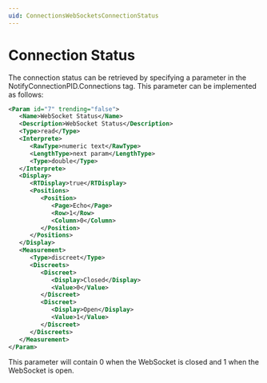 ```yaml
---
uid: ConnectionsWebSocketsConnectionStatus
---
```


# Connection Status

The connection status can be retrieved by specifying a parameter in the NotifyConnectionPID.Connections tag. This parameter can be implemented as follows:

```xml
<Param id="7" trending="false">
   <Name>WebSocket Status</Name>
   <Description>WebSocket Status</Description>
   <Type>read</Type>
   <Interprete>
      <RawType>numeric text</RawType>
      <LengthType>next param</LengthType>
      <Type>double</Type>
   </Interprete>
   <Display>
      <RTDisplay>true</RTDisplay>
      <Positions>
         <Position>
            <Page>Echo</Page>
            <Row>1</Row>
            <Column>0</Column>
         </Position>
      </Positions>
   </Display>
   <Measurement>
      <Type>discreet</Type>
      <Discreets>
         <Discreet>
            <Display>Closed</Display>
            <Value>0</Value>
         </Discreet>
         <Discreet>
            <Display>Open</Display>
            <Value>1</Value>
         </Discreet>
      </Discreets>
   </Measurement>
</Param>
```

This parameter will contain 0 when the WebSocket is closed and 1 when the WebSocket is open.
